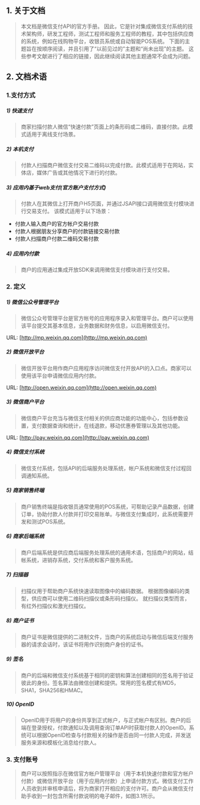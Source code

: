 ## 1. 关于文档

> 本文档是微信支付API的官方手册。 因此，它是针对集成微信支付系统的技术架构师，研发工程师，测试工程师和服务工程师的教程，其中包括供应商的系统，例如在线购物平台，收银员系统或自动智能POS系统。 下面的主题旨在按顺序阅读，并且引用了“以前见过的”主题和“尚未出现”的主题。 这些参考文献进行了相应的链接，因此继续阅读其他主题通常不会成为问题。
 
## 2. 文档术语

### 1.支付方式

##### 1) 快速支付

> 商家扫描付款人微信“快速付款”页面上的条形码或二维码，直接付款。此模式适用于离线支付场景。
 
##### 2) 本机支付
 
> 付款人扫描商户微信支付交易二维码以完成付款。此模式适用于在网站，实体店，媒体广告或其他情况下进行的付款。

##### 3) 应用内基于web支付(官方账户支付方式)
 
> 付款人在其微信上打开商户H5页面，并通过JSAPI接口调用微信支付模块进行交易支付。 该模式适用于以下场景：

* 付款人输入商户的官方帐户交易付款
* 付款人根据朋友分享商户的付款链接交易付款
* 付款人扫描商户付款二维码交易付款

##### 4) 应用内付款
 
> 商户的应用通过集成开放SDK来调用微信支付模块进行支付交易。

### 2. 定义

##### 1) 微信公众号管理平台

> 微信公众号管理平台是官方帐号的应用程序录入和管理平台。商户可以使用该平台提交其基本信息，业务数据和财务信息，以启用微信支付。

URL: [http://mp.weixin.qq.com](http://mp.weixin.qq.com)

##### 2) 微信开放平台

> 微信开放平台用作商户应用程序访问微信支付开放API的入口点。商家可以使用该平台申请微信应用内付款。

URL: [http://open.weixin.qq.com](http://open.weixin.qq.com)

##### 3) 微信商户平台

> 微信商户平台充当与微信支付相关的供应商功能的功能中心，包括参数设置，支付数据查询和统计，在线退款，移动优惠券管理以及其他功能。

URL: [http://pay.weixin.qq.com](http://pay.weixin.qq.com)

##### 4) 微信支付系统

> 微信支付系统，包括API的后端服务处理系统，帐户系统和微信支付过程回调通知系统。

##### 5) 商家销售终端

> 商户销售终端是指收银员通常使用的POS系统，可帮助记录产品数据，创建订单，协助付款人付款并打印交易账单。与微信支付集成时，此系统需要开发和测试POS系统。

##### 6) 商家后端系统

> 商户后端系统是供应商后端服务处理系统的通用术语，包括商户的网站，结帐系统，进销存系统，交付系统和客户服务系统。

##### 7) 扫描器

> 扫描仪用于帮助商户系统快速读取图像中的编码数据。 根据图像编码的类型，供应商可以使用二维码扫描仪或条形码扫描仪。 就扫描仪类型而言，有红外扫描仪和激光扫描仪。

##### 8) 商户证书

> 商户证书是微信提供的二进制文件，当商户的系统启动与微信后端支付服务器的请求会话时，该证书将用作识别商户身份的证书。

##### 9) 签名

> 商户的后端和微信支付系统基于相同的密钥和算法创建相同的签名用于验证彼此的身份。签名算法由微信创建和提供。常用的签名模式有MD5，SHA1，SHA256和HMAC。

##### 10) OpenID

> OpenID用于将用户的身份共享到正式帐户，与正式帐户有区别。商户的后端在登录授权，付款通知以及调用查询订单API时获取付款人的OpenID。系统可以根据OpenID检查与付款相关的操作是否由同一付款人完成，并发送服务来源和模板化消息给付款人。

### 3. 支付账号

> 商户可以按照指示在微信官方帐户管理平台（用于本机快速付款和官方帐户付款）或微信开放平台（用于应用内付款）上申请付款方式。微信支付工作人员收到并审核申请后，将为商家打开相应的支付许可。商户会从微信支付助手收到一封包含所需付款说明的电子邮件，如图3.1所示。


